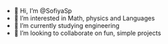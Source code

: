 - 👋 Hi, I’m @SofiyaSp
- 👀 I’m interested in Math, physics and Languages
- 🌱 I’m currently studying engineering
- 💞️ I’m looking to collaborate on fun, simple projects

<!---
SofiyaSp/SofiyaSp is a ✨ special ✨ repository because its `README.md` (this file) appears on your GitHub profile.
You can click the Preview link to take a look at your changes.
--->
